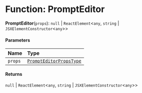 # Function: PromptEditor

**PromptEditor**(`props`): `null` | `ReactElement`<`any`, `string` | `JSXElementConstructor`<`any`>>

#### Parameters

| Name | Type |
| :------ | :------ |
| `props` | [`PromptEditorPropsType`](/en/auto-docs/form-materials/interfaces/PromptEditorPropsType.md) |

#### Returns

`null` | `ReactElement`<`any`, `string` | `JSXElementConstructor`<`any`>>
